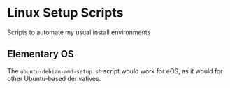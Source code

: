 # Linux Setup Scripts
Scripts to automate my usual install environments

## Elementary OS
The `ubuntu-debian-amd-setup.sh` script would work for eOS, as it would for other Ubuntu-based derivatives.